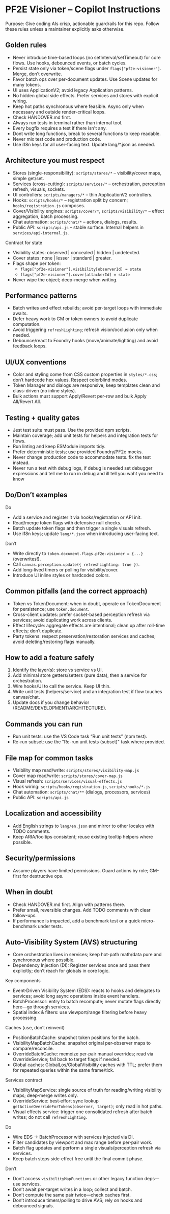# PF2E Visioner – Copilot Instructions

Purpose: Give coding AIs crisp, actionable guardrails for this repo. Follow these rules unless a maintainer explicitly asks otherwise.

## Golden rules
- Never introduce time-based loops (no setInterval/setTimeout) for core flows. Use hooks, debounced events, or batch cycles.
- Persist state only via token/scene flags under `flags["pf2e-visioner"]`. Merge, don’t overwrite.
- Favor batch ops over per-document updates. Use Scene updates for many tokens.
- UI uses ApplicationV2; avoid legacy Application patterns.
- No hidden global side effects. Prefer services and stores with explicit wiring.
- Keep hot paths synchronous where feasible. Async only when necessary and outside render-critical loops.
- Check HANDOVER.md first.
- Always run tests in terminal rather than internal tool.
- Every bugfix requires a test if there isn't any.
- Dont write long functions, break to several functions to keep readable.
- Never mix test code and production code.
- Use i18n keys for all user-facing text. Update lang/*.json as needed.

## Architecture you must respect
- Stores (single-responsibility): `scripts/stores/*` – visibility/cover maps, simple get/set.
- Services (cross-cutting): `scripts/services/*` – orchestration, perception refresh, visuals, sockets.
- UI controllers: `scripts/managers/*` – thin ApplicationV2 controllers.
- Hooks: `scripts/hooks/*` – registration split by concern; `hooks/registration.js` composes.
- Cover/Visibility engines: `scripts/cover/*`, `scripts/visibility/*` – effect aggregation, batch processing.
- Chat automation: `scripts/chat/*` – actions, dialogs, results.
- Public API: `scripts/api.js` – stable surface. Internal helpers in `services/api-internal.js`.

Contract for state
- Visibility states: observed | concealed | hidden | undetected.
- Cover states: none | lesser | standard | greater.
- Flags shape per token:
  - `flags["pf2e-visioner"].visibility[observerId] = state`
  - `flags["pf2e-visioner"].cover[attackerId] = state`
- Never wipe the object; deep-merge when writing.

## Performance patterns
- Batch writes and effect rebuilds; avoid per-target loops with immediate awaits.
- Defer heavy work to GM or token owners to avoid duplicate computation.
- Avoid triggering `refreshLighting`; refresh vision/occlusion only when needed.
- Debounce/react to Foundry hooks (move/animate/lighting) and avoid feedback loops.

## UI/UX conventions
- Color and styling come from CSS custom properties in `styles/*.css`; don’t hardcode hex values. Respect colorblind modes.
- Token Manager and dialogs are responsive; keep templates clean and class-driven (no inline styles).
- Bulk actions must support Apply/Revert per-row and bulk Apply All/Revert All.

## Testing + quality gates
- Jest test suite must pass. Use the provided npm scripts.
- Maintain coverage; add unit tests for helpers and integration tests for flows.
- Run linting and keep ESModule imports tidy.
- Prefer deterministic tests; use provided Foundry/PF2e mocks.
- Never change production code to accommodate tests. fix the test instead.
- Never run a test with debug logs, if debug is needed set debugger expressions and tell me to run in debug and ill tell you waht you need to know

## Do/Don’t examples
Do
- Add a service and register it via hooks/registration or API init.
- Read/merge token flags with defensive null checks.
- Batch update token flags and then trigger a single visuals refresh.
- Use i18n keys; update `lang/*.json` when introducing user-facing text.

Don’t
- Write directly to `token.document.flags.pf2e-visioner = {...}` (overwrites!).
- Call `canvas.perception.update({ refreshLighting: true })`.
- Add long-lived timers or polling for visibility/cover.
- Introduce UI inline styles or hardcoded colors.

## Common pitfalls (and the correct approach)
- Token vs TokenDocument: when in doubt, operate on TokenDocument for persistence; use `token.document`.
- Cross-client updates: prefer socket-based perception refresh via services; avoid duplicating work across clients.
- Effect lifecycle: aggregate effects are intentional; clean up after roll-time effects; don’t duplicate.
- Party tokens: respect preservation/restoration services and caches; avoid deleting/restoring flags manually.

## How to add a feature safely
1) Identify the layer(s): store vs service vs UI.
2) Add minimal store getters/setters (pure data), then a service for orchestration.
3) Wire hooks/UI to call the service. Keep UI thin.
4) Write unit tests (helpers/service) and an integration test if flow touches canvas/chat.
5) Update docs if you change behavior (README/DEVELOPMENT/ARCHITECTURE).

## Commands you can run
- Run unit tests: use the VS Code task “Run unit tests” (npm test).
- Re-run subset: use the "Re-run unit tests (subset)" task where provided.

## File map for common tasks
- Visibility map read/write: `scripts/stores/visibility-map.js`
- Cover map read/write: `scripts/stores/cover-map.js`
- Visual refresh: `scripts/services/visual-effects.js`
- Hook wiring: `scripts/hooks/registration.js`, `scripts/hooks/*.js`
- Chat automation: `scripts/chat/**` (dialogs, processors, services)
- Public API: `scripts/api.js`

## Localization and accessibility
- Add English strings to `lang/en.json` and mirror to other locales with TODO comments.
- Keep ARIA/tooltips consistent; reuse existing tooltip helpers where possible.

## Security/permissions
- Assume players have limited permissions. Guard actions by role; GM-first for destructive ops.

## When in doubt
- Check HANDOVER.md first. Align with patterns there.
- Prefer small, reversible changes. Add TODO comments with clear follow-ups.
- If performance is impacted, add a benchmark test or a quick micro-benchmark under tests.

## Auto‑Visibility System (AVS) structuring
- Core orchestration lives in services; keep hot-path math/data pure and synchronous where possible.
- Dependency Injection (DI): Register services once and pass them explicitly; don’t reach for globals in core logic.

Key components
- Event‑Driven Visibility System (EDS): reacts to hooks and delegates to services; avoid long async operations inside event handlers.
- BatchProcessor: entry to batch recompute; never mutate flags directly here—go through services.
- Spatial index & filters: use viewport/range filtering before heavy processing.

Caches (use, don’t reinvent)
- PositionBatchCache: snapshot token positions for the batch.
- VisibilityMapBatchCache: snapshot original per‑observer maps to compare/reconcile.
- OverrideBatchCache: memoize per‑pair manual overrides; read via OverrideService; fall back to target flags if needed.
- Global caches: GlobalLos/GlobalVisibility caches with TTL; prefer them for repeated queries within the same frame/tick.

Services contract
- VisibilityMapService: single source of truth for reading/writing visibility maps; deep‑merge writes only.
- OverrideService: best‑effort sync lookup `getActiveOverrideForTokens(observer, target)`; only read in hot paths.
- Visual effects service: trigger one consolidated refresh after batch writes; do not call `refreshLighting`.

Do
- Wire EDS → BatchProcessor with services injected via DI.
- Filter candidates by viewport and max range before per‑pair work.
- Batch flag updates and perform a single visuals/perception refresh via services.
- Keep batch steps side‑effect free until the final commit phase.

Don’t
- Don’t access `visibilityMapFunctions` or other legacy function deps—use services.
- Don’t await per‑target writes in a loop; collect and batch.
- Don’t compute the same pair twice—check caches first.
- Don’t introduce timers/polling to drive AVS; rely on hooks and debounced signals.
